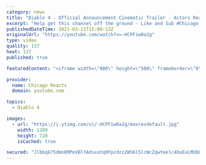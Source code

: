 ```yaml
---
category: news
title: "Diablo 4 - Official Announcement Cinematic Trailer - Actors React"
excerpt: "Help get this channel off the ground - Like and Sub #Chicago #Blind #React."
publishedDateTime: 2021-03-11T15:00:13Z
originalUrl: "https://youtube.com/watch?v=-HCPFiw0a2g"
type: video
quality: 137
heat: 137
published: true

featuredContent: "<iframe width=\"800\" height=\"500\" frameborder=\"0\" src=\"https://www.youtube.com/embed/-HCPFiw0a2g\" allow=\"accelerometer; autoplay; encrypted-media; gyroscope; picture-in-picture\" allowfullscreen></iframe>"

provider:
  name: Chicago Reacts
  domain: youtube.com

topics:
  - Diablo 4

images:
  - url: "https://i.ytimg.com/vi/-HCPFiw0a2g/maxresdefault.jpg"
    width: 1280
    height: 720
    isCached: true

secured: "Jlbbqk75dmn6MPeVBlYAdsxaYq0Fpcdzz2WS6l5lcWcZqwteelc4buEuLMUQ8IOkVFIIj8XdrisyibCom0yxSW3m7QvKM0SYfsJfaFsj6qbv9H03pEBbm6VIquPTMHQmIG7fP2EQRfvMzqqMWTxTUR1t0FkYeE/hSDatWkYeQ8r4vVzAauVW6SUyQaWl1kGKq6YC0kOSfA06geW37rGxksxQg6yLZVGy1lJOu2ftrUFsYSEHT6fIXjq2OLrGWifCHAzmVlNzwN723nR1ZdiJn7LiuycBXeBfqipz5prDwTu/Iu9bed/ZHsrmWgqcHtRuOW1ql8+6w6URPbdUcZ6u5wZWLuLwjV9GMGeRtn8IVqPnvoKU3x3Nc038pEBNWpP6rj1WzDppnu6xDujZtyilqGGL4r9kGbtd4lW+0RtYBB2qGRw29FBoax+7DhXDYjOE;LLkhJziRvr/UB7UKQ48ICQ=="
---
```


